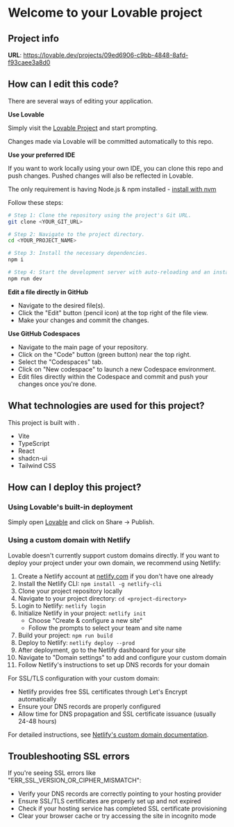 
# Welcome to your Lovable project

## Project info

**URL**: https://lovable.dev/projects/09ed6906-c9bb-4848-8afd-f93caee3a8d0

## How can I edit this code?

There are several ways of editing your application.

**Use Lovable**

Simply visit the [Lovable Project](https://lovable.dev/projects/09ed6906-c9bb-4848-8afd-f93caee3a8d0) and start prompting.

Changes made via Lovable will be committed automatically to this repo.

**Use your preferred IDE**

If you want to work locally using your own IDE, you can clone this repo and push changes. Pushed changes will also be reflected in Lovable.

The only requirement is having Node.js & npm installed - [install with nvm](https://github.com/nvm-sh/nvm#installing-and-updating)

Follow these steps:

```sh
# Step 1: Clone the repository using the project's Git URL.
git clone <YOUR_GIT_URL>

# Step 2: Navigate to the project directory.
cd <YOUR_PROJECT_NAME>

# Step 3: Install the necessary dependencies.
npm i

# Step 4: Start the development server with auto-reloading and an instant preview.
npm run dev
```

**Edit a file directly in GitHub**

- Navigate to the desired file(s).
- Click the "Edit" button (pencil icon) at the top right of the file view.
- Make your changes and commit the changes.

**Use GitHub Codespaces**

- Navigate to the main page of your repository.
- Click on the "Code" button (green button) near the top right.
- Select the "Codespaces" tab.
- Click on "New codespace" to launch a new Codespace environment.
- Edit files directly within the Codespace and commit and push your changes once you're done.

## What technologies are used for this project?

This project is built with .

- Vite
- TypeScript
- React
- shadcn-ui
- Tailwind CSS

## How can I deploy this project?

### Using Lovable's built-in deployment

Simply open [Lovable](https://lovable.dev/projects/09ed6906-c9bb-4848-8afd-f93caee3a8d0) and click on Share -> Publish.

### Using a custom domain with Netlify

Lovable doesn't currently support custom domains directly. If you want to deploy your project under your own domain, we recommend using Netlify:

1. Create a Netlify account at [netlify.com](https://www.netlify.com/) if you don't have one already
2. Install the Netlify CLI: `npm install -g netlify-cli`
3. Clone your project repository locally
4. Navigate to your project directory: `cd <project-directory>`
5. Login to Netlify: `netlify login`
6. Initialize Netlify in your project: `netlify init`
   - Choose "Create & configure a new site"
   - Follow the prompts to select your team and site name
7. Build your project: `npm run build`
8. Deploy to Netlify: `netlify deploy --prod`
9. After deployment, go to the Netlify dashboard for your site
10. Navigate to "Domain settings" to add and configure your custom domain
11. Follow Netlify's instructions to set up DNS records for your domain

For SSL/TLS configuration with your custom domain:
- Netlify provides free SSL certificates through Let's Encrypt automatically
- Ensure your DNS records are properly configured
- Allow time for DNS propagation and SSL certificate issuance (usually 24-48 hours)

For detailed instructions, see [Netlify's custom domain documentation](https://docs.netlify.com/domains-https/custom-domains/).

## Troubleshooting SSL errors

If you're seeing SSL errors like "ERR_SSL_VERSION_OR_CIPHER_MISMATCH":
- Verify your DNS records are correctly pointing to your hosting provider
- Ensure SSL/TLS certificates are properly set up and not expired
- Check if your hosting service has completed SSL certificate provisioning
- Clear your browser cache or try accessing the site in incognito mode

